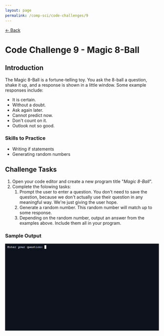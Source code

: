 ```yaml
---
layout: page
permalink: /comp-sci/code-challenges/9
---
```


[← Back](./)

# Code Challenge 9 - Magic 8-Ball

## Introduction

The Magic 8-Ball is a fortune-telling toy. You ask the 8-ball a question, shake it up, and a response is shown in a little window. Some example responses include:

* It is certain.
* Without a doubt.
* Ask again later.
* Cannot predict now.
* Don't count on it.
* Outlook not so good.

### Skills to Practice
- Writing if statements
- Generating random numbers

## Challenge Tasks
1. Open your code editor and create a new program title "*Magic 8-Ball*".
2. Complete the folowing tasks:
    1. Prompt the user to enter a question. You don't need to save the question, because we don't actually use their question in any meaningful way. We're just giving the user hope.
    2. Generate a random number. This random number will match up to some response.
    3. Depending on the random number, output an answer from the examples above. Include them all in your program.

### Sample Output

![Sample Output](/assets/img/code-challenges/challenge-9-magic-8-ball.gif)